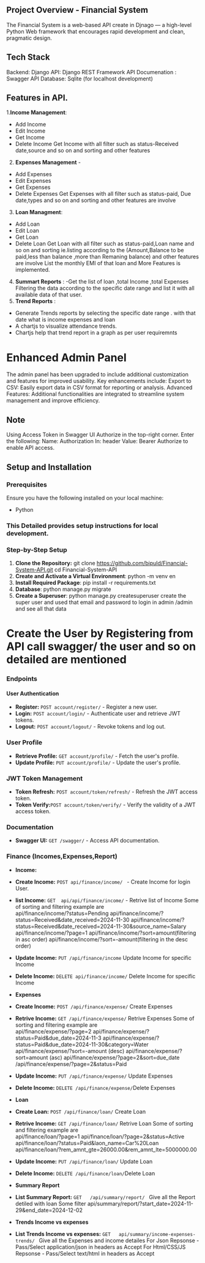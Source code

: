 ## Project Overview - Financial System  
The Financial System is a web-based API create in Djnago — a high-level Python Web framework that encourages rapid development and clean, pragmatic design.
## Tech Stack 
Backend: Django
API: Django REST Framework
API Documenation : Swagger API 
Database: Sqlite (for localhost development)

## Features in API.
1.**Income Management**:
- Add Income
- Edit Income 
- Get Income
- Delete Income
Get Income with all filter such as status-Received date,source and so on and sorting and other features 
2. **Expenses Management** - 
- Add Expenses
- Edit Expenses 
- Get Expenses
- Delete Expenses
Get Expenses with all filter such as status-paid, Due date,types and so on and sorting and other features are involve
3. **Loan Managment**: 
- Add Loan
- Edit Loan 
- Get Loan
- Delete Loan
Get Loan with all filter such as status-paid,Loan name and so on and sorting
ie.listing according to the (Amount,Balance to be paid,less than balance ,more than Remaning balance) and other features are involve
List the monthly EMI of that loan and More Features is implemented.
4. **Summart Reports** : 
-Get the list of loan ,total Income ,total Expenses 
Filtering the data according to the specific date range and list it with all available data of that user.
4. **Trend Reports** : 
- Generate Trends reports by selecting the specific date range .
    with that date what is income expenses and loan  
- A chartjs to visualize attendance trends.
- Chartjs help that trend report in a graph as per user requiremnts


# Enhanced Admin Panel
The admin panel has been upgraded to include additional customization and features for improved usability. Key enhancements include:
Export to CSV: Easily export data in CSV format for reporting or analysis.
Advanced Features: Additional functionalities are integrated to streamline system management and improve efficiency.

## Note
Using Access Token in Swagger UI
Authorize in the top-right corner.
Enter the following:
Name: Authorization
In: header
Value: Bearer <your-access-token>
Authorize to enable API access.



## Setup and Installation

### Prerequisites
Ensure you have the following installed on your local machine:
- Python


### This Detailed provides setup instructions for local development.

### Step-by-Step Setup
1. **Clone the Repository:**
git clone https://github.com/bipuld/Financial-System-API.git
cd Financial-System-API
2.  **Create and Activate a Virtual Environment**:
python -m venv en
3.  **Install Required Package**:
pip install -r requirements.txt
4. **Database**:
python manage.py migrate
5. **Create a Superuser**:
python manage.py createsuperuser
create the super user and used that email and password to login in admin /admin
and see all that data 

# Create the User by Registering from API call swagger/ the user and so on detailed are mentioned

### Endpoints
#### User Authentication
- **Register:** `POST account/register/` - Register a new user.
- **Login:** `POST account/login/` - Authenticate user and retrieve JWT tokens.
- **Logout:** `POST account/logout/` - Revoke tokens and log out.

### User Profile
- **Retrieve Profile:** `GET account/profile/` - Fetch the user's profile.
- **Update Profile:** `PUT account/profile/` - Update the user's profile.

### JWT Token Management
- **Token Refresh:** `POST account/token/refresh/` - Refresh the JWT access token.
- **Token Verify:**`POST account/token/verify/` - Verify the validity of a JWT access token.

### Documentation
- **Swagger UI:** `GET /swagger/` - Access API documentation.

### Finance (Incomes,Expenses,Report)

-   **Income:**
- **Create Income:**  `POST api/finance/income/ ` - Create Income for login User.
- **list Income:**  `GET  api/api/finance/income/` - Retrive list 
of Income
Some of sorting and filtering example are  
api/finance/income/?status=Pending
api/finance/income/?status=Received&date_received=2024-11-30
api/finance/income/?status=Received&date_received=2024-11-30&source_name=Salary
api/finance/income/?page=1
api/finance/income/?sort=amount(filtering in asc order)
api/finance/income/?sort=-amount(filtering in the desc order)

- **Update Income:**  ` PUT /api/finance/income ` Update Income  for specific Income
- **Delete Income:**  ` DELETE api/finance/income/ ` Delete Income for specific Income


-   **Expenses**
- **Create  Income:**  ` POST /api/finance/expense/ ` Create Expenses 
- **Retrive Income:**  ` GET /api/finance/expense/ ` Retrive Expenses
Some of sorting and filtering example are  
api/finance/expense/?page=2
api/finance/expense/?status=Paid&due_date=2024-11-3
api/finance/expense/?status=Paid&due_date=2024-11-30&category=Water
api/finance/expense/?sort=-amount (desc)
api/finance/expense/?sort=amount (asc)
api/finance/expense/?page=2&sort=due_date
/api/finance/expense/?page=2&status=Paid
- **Update Income:**  ` PUT /api/finance/expense/ ` Update Expenses
- **Delete Income:**  ` DELETE /api/finance/expense/ `Delete Expenses


- **Loan**

- **Create  Loan:**  ` POST /api/finance/loan/ ` Create Loan 
- **Retrive Income:**  ` GET /api/finance/loan/ ` Retrive Loan
Some of sorting and filtering example are  
api/finance/loan/?page=1
api/finance/loan/?page=2&status=Active
api/finance/loan/?status=Paid&laon_name=Car%20Loan
api/finance/loan/?rem_amnt_gte=26000.00&rem_amnt_lte=5000000.00
- **Update Income:**  ` PUT /api/finance/loan/ ` Update Loan
- **Delete Income:**  ` DELETE /api/finance/loan/ `Delete Loan


- **Summary Report**
- **List Summary Report:**  `GET   /api/summary/report/ `  Give all the Report detiled with loan 
Some filter 
api/summary/report/?start_date=2024-11-29&end_date=2024-12-02


- **Trends Income vs expenses**
- **List Trends Income vs expenses:**  `GET   api/summary/income-expenses-trends/ `  Give all the Expenses and income detailes
For Json Repsonse - Pass/Select application/json in headers as Accept 
For Html/CSS/JS Repsonse - Pass/Select text/html in headers as Accept 
